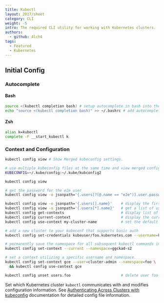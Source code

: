 ```yaml
---
title: Kubectl
layout: 2017/sheet
category: CLI
weight: -5
intro: The required CLI utility for working with Kubernetes clusters.
authors:
  - github: 4lch4
tags:
  - Featured
  - Kubernetes
---
```


## Initial Config

### Autocomplete

#### Bash
  
  ```bash
  source <(kubectl completion bash) # setup autocomplete in bash into the current shell, bash-completion package should be installed first.
  echo "source <(kubectl completion bash)" >> ~/.bashrc # add autocomplete permanently to your bash shell.
  ```

#### Zsh
  
  ```bash
  alias k=kubectl
  complete -F __start_kubectl k
  ```

### Context and Configuration

```bash
kubectl config view # Show Merged kubeconfig settings.

# use multiple kubeconfig files at the same time and view merged config
KUBECONFIG=~/.kube/config:~/.kube/kubconfig2

kubectl config view

# get the password for the e2e user
kubectl config view -o jsonpath='{.users[?(@.name == "e2e")].user.password}'

kubectl config view -o jsonpath='{.users[].name}'    # display the first user
kubectl config view -o jsonpath='{.users[*].name}'   # get a list of users
kubectl config get-contexts                          # display list of contexts 
kubectl config current-context                       # display the current-context
kubectl config use-context my-cluster-name           # set the default context to my-cluster-name

# add a new cluster to your kubeconf that supports basic auth
kubectl config set-credentials kubeuser/foo.kubernetes.com --username=kubeuser --password=kubepassword

# permanently save the namespace for all subsequent kubectl commands in that context.
kubectl config set-context --current --namespace=ggckad-s2

# set a context utilizing a specific username and namespace.
kubectl config set-context gce --user=cluster-admin --namespace=foo \
  && kubectl config use-context gce

kubectl config unset users.foo                       # delete user foo
```


Set which Kubernetes cluster `kubectl` communicates with and modifies configuration information. See [Authenticating Across Clusters with kubeconfig][0] documentation for detailed config file information.

[0]: https://kubernetes.io/docs/tasks/access-application-cluster/configure-access-multiple-clusters/
